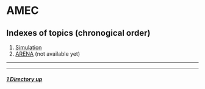 # AMEC

Indexes of topics (chronogical order)
-------------------------------------

1. [Simulation](./Simulation.md) 
2. [ARENA](./Arena.md) (not available yet)

----
----

##### [1 Directory up](./../README.md)